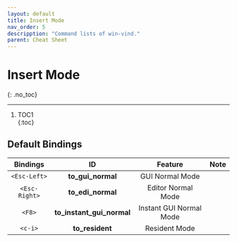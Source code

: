 ```yaml
---
layout: default
title: Insert Mode
nav_order: 5
descripption: "Command lists of win-vind."
parent: Cheat Sheet
---
```


# Insert Mode
{: .no_toc}  

<hr>

1. TOC1  
{:toc}

## Default Bindings

|Bindings|ID|Feature|Note|
|:---:|:---:|:---:|:---|
|`<Esc-Left>`|**to_gui_normal**|GUI Normal Mode||
|`<Esc-Right>`|**to_edi_normal**|Editor Normal Mode||
|`<F8>`|**to_instant_gui_normal**|Instant GUI Normal Mode||
|`<c-i>`|**to_resident**|Resident Mode||
